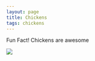 ```yaml
---
layout: page
title: Chickens
tags: chickens
---
```


Fun Fact! Chickens are awesome

<img class="mx-auto w-1/2" src="{{site.baseurl}}/assets/img/chicken.jfif">
